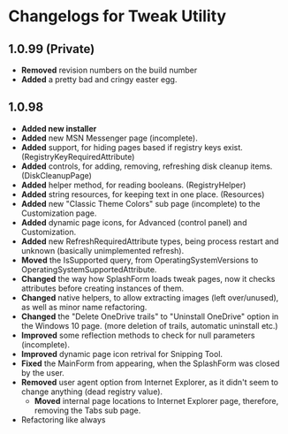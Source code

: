 # Changelogs for Tweak Utility

## 1.0.99 (Private)
- **Removed** revision numbers on the build number
- **Added** a pretty bad and cringy easter egg.

## 1.0.98

- **Added new installer**
- **Added** new MSN Messenger page (incomplete).
- **Added** support, for hiding pages based if registry keys exist. (RegistryKeyRequiredAttribute)
- **Added** controls, for adding, removing, refreshing disk cleanup items. (DiskCleanupPage)
- **Added** helper method, for reading booleans. (RegistryHelper)
- **Added** string resources, for keeping text in one place. (Resources)
- **Added** new "Classic Theme Colors" sub page (incomplete) to the Customization page. 
- **Added** dynamic page icons, for Advanced (control panel) and Customization.
- **Added** new RefreshRequiredAttribute types, being process restart and unknown (basically unimplemented refresh).
- **Moved** the IsSupported query, from OperatingSystemVersions to OperatingSystemSupportedAttribute.
- **Changed** the way how SplashForm loads tweak pages, now it checks attributes before creating instances of them.
- **Changed** native helpers, to allow extracting images (left over/unused), as well as minor name refactoring.
- **Changed** the "Delete OneDrive trails" to "Uninstall OneDrive" option in the Windows 10 page. (more deletion of trails, automatic uninstall etc.)
- **Improved** some reflection methods to check for null parameters (incomplete).
- **Improved** dynamic page icon retrival for Snipping Tool.
- **Fixed** the MainForm from appearing, when the SplashForm was closed by the user.  
- **Removed** user agent option from Internet Explorer, as it didn't seem to change anything (dead registry value).
  - **Moved** internal page locations to Internet Explorer page, therefore, removing the Tabs sub page.
- Refactoring like always
